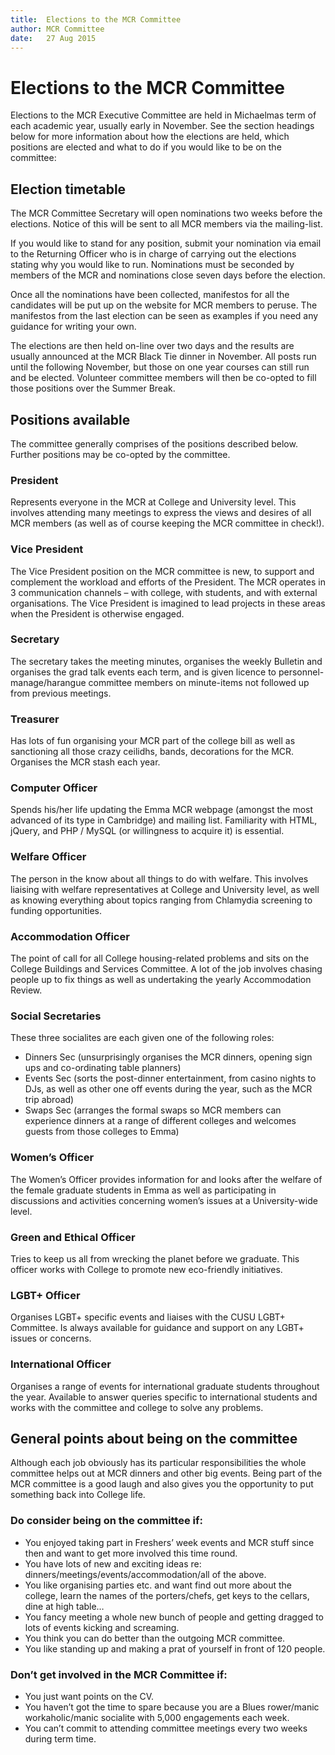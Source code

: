 ```yaml
---
title:  Elections to the MCR Committee  
author: MCR Committee  
date:   27 Aug 2015  
---
```


# Elections to the MCR Committee

Elections to the MCR Executive Committee are held in Michaelmas term of
each academic year, usually early in November. See the section headings
below for more information about how the elections are held, which
positions are elected and what to do if you would like to be on the
committee:

## Election timetable

The MCR Committee Secretary will open nominations two weeks before the
elections. Notice of this will be sent to all MCR members via the
mailing-list.

If you would like to stand for any position, submit your nomination via
email to the Returning Officer who is in charge of carrying out the
elections stating why you would like to run. Nominations must be
seconded by members of the MCR and nominations close seven days before
the election.

Once all the nominations have been collected, manifestos for all the
candidates will be put up on the website for MCR members to peruse. The
manifestos from the last election can be seen as examples if you need any
guidance for writing your own.

The elections are then held on-line over two days and the results are
usually announced at the MCR Black Tie dinner in November. All posts run
until the following November, but those on one year courses can still
run and be elected. Volunteer committee members will then be co-opted to
fill those positions over the Summer Break.

## Positions available

The committee generally comprises of the positions described below.
Further positions may be co-opted by the committee.

### President

Represents everyone in the MCR at College and University level. This
involves attending many meetings to express the views and desires of all
MCR members (as well as of course keeping the MCR committee in check!).

### Vice President

The Vice President position on the MCR committee is new, to support and
complement the workload and efforts of the President. The MCR operates
in 3 communication channels – with college, with students, and with
external organisations. The Vice President is imagined to lead projects
in these areas when the President is otherwise engaged.

### Secretary

The secretary takes the meeting minutes, organises the weekly Bulletin
and organises the grad talk events each term, and is given licence to
personnel-manage/harangue committee members on minute-items not followed
up from previous meetings.

### Treasurer

Has lots of fun organising your MCR part of the college bill as well as
sanctioning all those crazy ceilidhs, bands, decorations for the MCR.
Organises the MCR stash each year.

### Computer Officer

Spends his/her life updating the Emma MCR webpage (amongst the most
advanced of its type in Cambridge) and mailing list. Familiarity with
HTML, jQuery, and PHP / MySQL (or willingness to acquire it) is
essential.

### Welfare Officer

The person in the know about all things to do with welfare. This
involves liaising with welfare representatives at College and University
level, as well as knowing everything about topics ranging from Chlamydia
screening to funding opportunities.

### Accommodation Officer

The point of call for all College housing-related problems and sits on
the College Buildings and Services Committee. A lot of the job involves
chasing people up to fix things as well as undertaking the yearly
Accommodation Review.

### Social Secretaries

These three socialites are each given one of the following roles:

-   Dinners Sec (unsurprisingly organises the MCR dinners, opening sign
    ups and co-ordinating table planners)
-   Events Sec (sorts the post-dinner entertainment, from casino nights
    to DJs, as well as other one off events during the year, such as the
    MCR trip abroad)
-   Swaps Sec (arranges the formal swaps so MCR members can experience
    dinners at a range of different colleges and welcomes guests from
    those colleges to Emma)

### Women’s Officer

The Women’s Officer provides information for and looks after the welfare
of the female graduate students in Emma as well as participating in
discussions and activities concerning women’s issues at a
University-wide level.

### Green and Ethical Officer

Tries to keep us all from wrecking the planet before we graduate. This
officer works with College to promote new eco-friendly initiatives.

### LGBT+ Officer

Organises LGBT+ specific events and liaises with the CUSU LGBT+
Committee. Is always available for guidance and support on any LGBT+
issues or concerns.

### International Officer

Organises a range of events for international graduate students
throughout the year. Available to answer queries specific to
international students and works with the committee and college to solve
any problems.

## General points about being on the committee

Although each job obviously has its particular responsibilities the
whole committee helps out at MCR dinners and other big events. Being
part of the MCR committee is a good laugh and also gives you the
opportunity to put something back into College life.

### Do consider being on the committee if:

-   You enjoyed taking part in Freshers’ week events and MCR stuff since
    then and want to get more involved this time round.
-   You have lots of new and exciting ideas re:
    dinners/meetings/events/accommodation/all of the above.
-   You like organising parties etc. and want find out more about the
    college, learn the names of the porters/chefs, get keys to the
    cellars, dine at high table…
-   You fancy meeting a whole new bunch of people and getting dragged to
    lots of events kicking and screaming.
-   You think you can do better than the outgoing MCR committee.
-   You like standing up and making a prat of yourself in front of
    120 people.

### Don’t get involved in the MCR Committee if:

-   You just want points on the CV.
-   You haven’t got the time to spare because you are a Blues
    rower/manic workaholic/manic socialite with 5,000 engagements
    each week.
-   You can’t commit to attending committee meetings every two weeks
    during term time.

